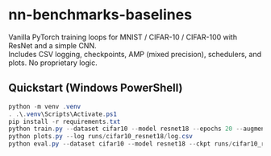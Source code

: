 # nn-benchmarks-baselines

Vanilla PyTorch training loops for MNIST / CIFAR-10 / CIFAR-100 with ResNet and a simple CNN.  
Includes CSV logging, checkpoints, AMP (mixed precision), schedulers, and plots. No proprietary logic.

## Quickstart (Windows PowerShell)
```powershell
python -m venv .venv
. .\.venv\Scripts\Activate.ps1
pip install -r requirements.txt
python train.py --dataset cifar10 --model resnet18 --epochs 20 --augment --amp --out runs/cifar10_resnet18
python plots.py --log runs/cifar10_resnet18/log.csv
python eval.py --dataset cifar10 --model resnet18 --ckpt runs/cifar10_resnet18/checkpoints/best.pt
